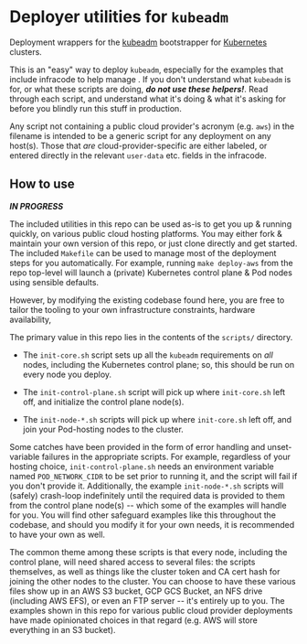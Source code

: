 Deployer utilities for `kubeadm`
================================

Deployment wrappers for the
[kubeadm](https://kubernetes.io/docs/setup/production-environment/tools/kubeadm)
bootstrapper for [Kubernetes](https://kubernetes.io) clusters.

This is an "easy" way to deploy `kubeadm`, especially for the examples that
include infracode to help manage . If you don't understand what `kubeadm` is
for, or what these scripts are doing, ***do not use these helpers!***. Read
through each script, and understand what it's doing & what it's asking for
before you blindly run this stuff in production.

Any script not containing a public cloud provider's acronym (e.g. `aws`) in the
filename is intended to be a generic script for any deployment on any host(s).
Those that *are* cloud-provider-specific are either labeled, or entered directly
in the relevant `user-data` etc. fields in the infracode.

How to use
----------

***IN PROGRESS***

The included utilities in this repo can be used as-is to get you up & running
quickly, on various public cloud hosting platforms. You may either fork &
maintain your own version of this repo, or just clone directly and get started.
The included `Makefile` can be used to manage most of the deployment steps for
you automatically. For example, running `make deploy-aws` from the repo
top-level will launch a (private) Kubernetes control plane & Pod nodes using
sensible defaults.

However, by modifying the existing codebase found here, you are free to tailor
the tooling to your own infrastructure constraints, hardware availability, 

The primary value in this repo lies in the contents of the `scripts/` directory.

- The `init-core.sh` script sets up all the `kubeadm` requirements on *all*
  nodes, including the Kubernetes control plane; so, this should be run on every
  node you deploy.

- The `init-control-plane.sh` script will pick up where `init-core.sh` left off,
  and initialize the control plane node(s).

- The `init-node-*.sh` scripts will pick up where `init-core.sh` left off, and
  join your Pod-hosting nodes to the cluster.

Some catches have been provided in the form of error handling and unset-variable
failures in the appropriate scripts. For example, regardless of your hosting
choice, `init-control-plane.sh` needs an environment variable named
`POD_NETWORK_CIDR` to be set prior to running it, and the script will fail if
you don't provide it. Additionally, the example `init-node-*.sh` scripts will
(safely) crash-loop indefinitely until the required data is provided to them
from the control plane node(s) -- which some of the examples will handle for
you. You will find other safeguard examples like this throughout the codebase,
and should you modify it for your own needs, it is recommended to have your own
as well.

The common theme among these scripts is that every node, including the control
plane, will need shared access to several files: the scripts themselves, as well
as things like the cluster token and CA cert hash for joining the other nodes to
the cluster. You can choose to have these various files show up in an AWS S3
bucket, GCP GCS Bucket, an NFS drive (including AWS EFS), or even an FTP server
-- it's entirely up to you. The examples shown in this repo for various public
cloud provider deployments have made opinionated choices in that regard (e.g.
AWS will store everything in an S3 bucket).
